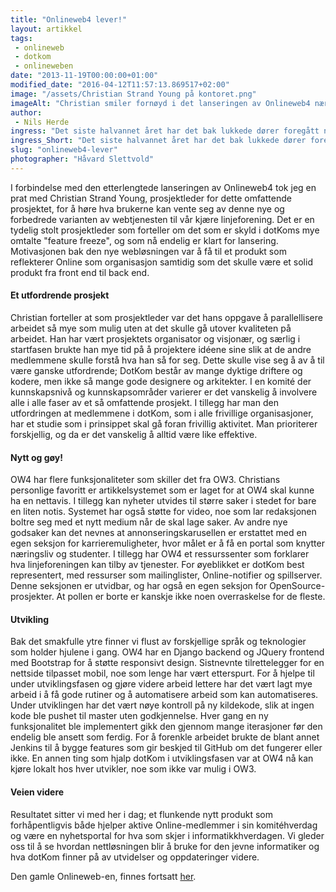 ```yaml
---
title: "Onlineweb4 lever!"
layout: artikkel 
tags: 
 - onlineweb
 - dotkom
 - onlineweben
date: "2013-11-19T00:00:00+01:00"
modified_date: "2016-04-12T11:57:13.869517+02:00"
image: "/assets/Christian Strand Young på kontoret.png"
imageAlt: "Christian smiler fornøyd i det lanseringen av Onlineweb4 nærmer seg med stormskritt."
author:
 - Nils Herde
ingress: "Det siste halvannet året har det bak lukkede dører foregått noe hemmelig og storslått. Hovedstyret har vært tilbakeholdne med informasjon, men i mørket hviskes det likevel om at dotKom nå endelig har klart det; Onlineweb4 er ferdig!"
ingress_Short: "Det siste halvannet året har det bak lukkede dører foregått noe hemmelig og storslått. Ta en titt!"
slug: "onlineweb4-lever"
photographer: "Håvard Slettvold"
---
```

I forbindelse med den etterlengtede lanseringen av Onlineweb4 tok jeg en prat med Christian Strand Young, prosjektleder for dette omfattende prosjektet, for å høre hva brukerne kan vente seg av denne nye og forbedrede varianten av webtjenesten til vår kjære linjeforening. Det er en tydelig stolt prosjektleder som forteller om det som er skyld i dotKoms mye omtalte "feature freeze", og som nå endelig er klart for lansering. Motivasjonen bak den nye webløsningen var å få til et produkt som reflekterer Online som organisasjon samtidig som det skulle være et solid produkt fra front end til back end.

#### Et utfordrende prosjekt
Christian forteller at som prosjektleder var det hans oppgave å parallellisere arbeidet så mye som mulig uten at det skulle gå utover kvaliteten på arbeidet. Han har vært prosjektets organisator og visjonær, og særlig i startfasen brukte han mye tid på å projektere idéene sine slik at de andre medlemmene skulle forstå hva han så for seg. Dette skulle vise seg å av å til være ganske utfordrende; DotKom består av mange dyktige driftere og kodere, men ikke så mange gode designere og arkitekter. I en komité der kunnskapsnivå og kunnskapsområder varierer er det vanskelig å involvere alle i alle faser av et så omfattende prosjekt. I tillegg har man den utfordringen at medlemmene i dotKom, som i alle frivillige organisasjoner, har et studie som i prinsippet skal gå foran frivillig aktivitet. Man prioriterer forskjellig, og da er det vanskelig å alltid være like effektive.

#### Nytt og gøy! 
OW4 har flere funksjonaliteter som skiller det fra OW3. Christians personlige favoritt er artikkelsystemet som er laget for at OW4 skal kunne ha en nettavis. I tillegg kan nyheter utvides til større saker i stedet for bare en liten notis. Systemet har også støtte for video, noe som lar redaksjonen boltre seg med et nytt medium når de skal lage saker. Av andre nye godsaker kan det nevnes at annonseringskarusellen er erstattet med en egen seksjon for karrieremuligheter, hvor målet er å få en portal som knytter næringsliv og studenter. I tillegg har OW4 et ressurssenter som forklarer hva linjeforeningen kan tilby av tjenester. For øyeblikket er dotKom best representert, med ressurser som mailinglister, Online-notifier og spillserver. Denne seksjonen er utvidbar, og har også en egen seksjon for OpenSource-prosjekter. At pollen er borte er kanskje ikke noen overraskelse for de fleste.

#### Utvikling
Bak det smakfulle ytre finner vi flust av forskjellige språk og teknologier som holder hjulene i gang. OW4 har en Django backend og JQuery frontend med Bootstrap for å støtte responsivt design. Sistnevnte tilrettelegger for en nettside tilpasset mobil, noe som lenge har vært etterspurt. For å hjelpe til under utviklingsfasen og gjøre videre arbeid lettere har det vært lagt mye arbeid i å få gode rutiner og å automatisere arbeid som kan automatiseres. Under utviklingen har det vært nøye kontroll på ny kildekode, slik at ingen kode ble pushet til master uten godkjennelse. Hver gang en ny funksjonalitet ble implementert gikk den gjennom mange iterasjoner før den endelig ble ansett som ferdig. For å forenkle arbeidet brukte de blant annet Jenkins til å bygge features som gir beskjed til GitHub om det fungerer eller ikke. En annen ting som hjalp dotKom i utviklingsfasen var at OW4 nå kan kjøre lokalt hos hver utvikler, noe som ikke var mulig i OW3.

#### Veien videre
Resultatet sitter vi med her i dag; et flunkende nytt produkt som forhåpentligvis både hjelper aktive Online-medlemmer i sin komitéhverdag og være en nyhetsportal for hva som skjer i informatikkhverdagen. Vi gleder oss til å se hvordan nettløsningen blir å bruke for den jevne informatiker og hva dotKom finner på av utvidelser og oppdateringer videre.

Den gamle Onlineweb-en, finnes fortsatt [her](https://old.online.ntnu.no).